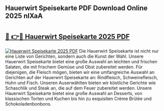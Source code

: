 ## Hauerwirt Speisekarte PDF Download Online 2025 nlXaA

# <h2><a href="http://gc8aphh.nevu.top/?p=Hauerwirt+Speisekarte">🔗 👉🔴 Hauerwirt Speisekarte 2025 PDF</a></h2>

[![Hauerwirt Speisekarte 2025 PDF](https://i.imgur.com/dBaPXMq.png)](http://gc8aphh.nevu.top/?p=Hauerwirt+Speisekarte)
Die Hauerwirt Speisekarte ist nicht nur eine Liste von Gerichten, sondern auch die Kunst der Wahl. Unsere Hauerwirt Speisekarte bietet eine große Auswahl an leichten und frischen Salaten, die mit frischem Gemüse und Obst zubereitet werden. Für diejenigen, die Fleisch mögen, bieten wir eine umfangreiche Auswahl an Gerichten auf der Hauerwirt Speisekarte an: Rindfleisch, Schweinefleisch, Huhn und Fisch. Unseren Auserwählten bieten wir köstliche Gerichte wie Schaschlik und Steak an, die auf dem Feuer zubereitet werden. Unsere Hauerwirt Speisekarte bietet eine große Auswahl an Desserts, von klassischen Torten und Kuchen bis hin zu exquisiten Crème Brûlée und Schokoladenbonbons.
